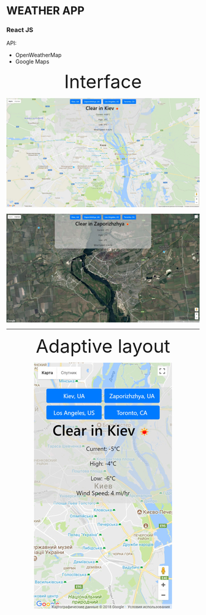# WEATHER APP

### React JS

API:
* OpenWeatherMap
* Google Maps

<p align="center">
	<font size="24px">Interface</font>
</p>

![Image of Interface1](Screenshots/Interface1.jpg)

![Image of Interface2](Screenshots/Interface2.jpg)

<hr>

<p align="center">
	<font size="48px">Adaptive layout</font>
</p>

<p align="center">
	<img src="Screenshots/Mobile.jpg" alt="Mobile">
</p>

